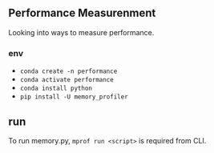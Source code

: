 ## Performance Measurenment

Looking into ways to measure performance.

### env

- `conda create -n performance`
- `conda activate performance`
- `conda install python`
- `pip install -U memory_profiler`

## run

To run memory.py, `mprof run <script>` is required from CLI.